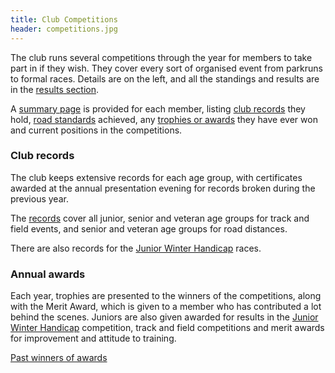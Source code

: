 ```yaml
---
title: Club Competitions
header: competitions.jpg
---
```


The club runs several competitions through the year for members to take part in if they wish. They cover every sort of organised event from parkruns to formal races. Details are on the left, and all the standings and results are in the [results section](http://results.pfrac.co.uk/).

A [summary page](http://results.pfrac.co.uk/runners/) is provided for each member, listing [club records](http://results.pfrac.co.uk/records/) they hold, [road standards](https://pfrac.co.uk/about/road-running) achieved, any [trophies or awards](http://results.pfrac.co.uk/awards/) they have ever won and current positions in the competitions.

### Club records

The club keeps extensive records for each age group, with certificates awarded at the annual presentation evening for records broken during the previous year.

The [records](http://results.pfrac.co.uk/records/) cover all junior, senior and veteran age groups for track and field events, and senior and veteran age groups for road distances.

There are also records for the [Junior Winter Handicap](https://pfrac.co.uk/competitions/junior-winter-handicap) races.

### Annual awards

Each year, trophies are presented to the winners of the competitions, along with the Merit Award, which is given to a member who has contributed a lot behind the scenes. Juniors are also given awarded for results in the [Junior Winter Handicap](https://pfrac.co.uk/competitions/junior-winter-handicap) competition, track and field competitions and merit awards for improvement and attitude to training. 

[Past winners of awards](http://results.pfrac.co.uk/awards/)
